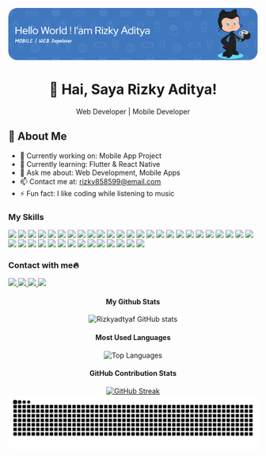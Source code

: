 ![Header](images/github-header-image.png)

<div align="center">
  <h1>👋 Hai, Saya Rizky Aditya!</h1>
  <p>Web Developer | Mobile Developer</p>
</div>


## 🧐 About Me
- 🔭 Currently working on: Mobile App Project
- 🌱 Currently learning: Flutter & React Native
- 💬 Ask me about: Web Development, Mobile Apps
- 📫 Contact me at: rizky858599@email.com
- ⚡ Fun fact: I like coding while listening to music

### My Skills
<p float="left">
  <img src="https://img.shields.io/badge/HTML5-E34F26?style=for-the-badge&logo=html5&logoColor=white"/>
  <img src="https://img.shields.io/badge/CSS3-1572B6?style=for-the-badge&logo=css3&logoColor=white"/>
  <img src="https://img.shields.io/badge/Dart-0175C2?style=for-the-badge&logo=dart&logoColor=white"/>
  <img src="https://img.shields.io/badge/JavaScript-323330?style=for-the-badge&logo=javascript&logoColor=F7DF1E"/>
  <img src="https://img.shields.io/badge/Tailwind_CSS-38B2AC?style=for-the-badge&logo=tailwind-css&logoColor=white"/>
  <img src="https://img.shields.io/badge/Bootstrap-563D7C?style=for-the-badge&logo=bootstrap&logoColor=white"/>
  <img src="https://img.shields.io/badge/json-5E5C5C?style=for-the-badge&logo=json&logoColor=white"/>
  <img src="https://img.shields.io/badge/PHP-777BB4?style=for-the-badge&logo=php&logoColor=white"/>
  <img src="https://img.shields.io/badge/TypeScript-007ACC?style=for-the-badge&logo=typescript&logoColor=white"/>
  <img src="https://img.shields.io/badge/Streamlit-FF4B4B?style=for-the-badge&logo=Streamlit&logoColor=white"/>
  <img src="https://img.shields.io/badge/Apache-D22128?style=for-the-badge&logo=Apache&logoColor=white"/>
  <img src="https://img.shields.io/badge/Codeigniter-EF4223?style=for-the-badge&logo=codeigniter&logoColor=white"/>
  <img src="https://img.shields.io/badge/Composer-885630?style=for-the-badge&logo=Composer&logoColor=white"/>
  <img src="https://img.shields.io/badge/Expo-1B1F23?style=for-the-badge&logo=expo&logoColor=white"/>
  <img src="https://img.shields.io/badge/fastapi-109989?style=for-the-badge&logo=FASTAPI&logoColor=white"/>
  <img src="https://img.shields.io/badge/firebase-ffca28?style=for-the-badge&logo=firebase&logoColor=black"/>
  <img src="https://img.shields.io/badge/gradle-02303A?style=for-the-badge&logo=gradle&logoColor=white"/>
  <img src="https://img.shields.io/badge/Laragon-0E83CD?style=for-the-badge&logo=Laragon&logoColor=white"/>
  <img src="https://img.shields.io/badge/Laravel-FF2D20?style=for-the-badge&logo=laravel&logoColor=white"/>
  <img src="https://img.shields.io/badge/next%20js-000000?style=for-the-badge&logo=nextdotjs&logoColor=white"/>
  <img src="https://img.shields.io/badge/Node%20js-339933?style=for-the-badge&logo=nodedotjs&logoColor=white"/>
  <img src="https://img.shields.io/badge/npm-CB3837?style=for-the-badge&logo=npm&logoColor=white"/>
  <img src="https://img.shields.io/badge/Postman-FF6C37?style=for-the-badge&logo=Postman&logoColor=white"/>
  <img src="https://img.shields.io/badge/React-20232A?style=for-the-badge&logo=react&logoColor=61DAFB"/>
  <img src="https://img.shields.io/badge/ts--node-3178C6?style=for-the-badge&logo=ts-node&logoColor=white"/>
  <img src="https://img.shields.io/badge/Vite-B73BFE?style=for-the-badge&logo=vite&logoColor=FFD62E"/>
  <img src="https://img.shields.io/badge/Vue%20js-35495E?style=for-the-badge&logo=vuedotjs&logoColor=4FC08D"/>
  <img src="https://img.shields.io/badge/Xampp-F37623?style=for-the-badge&logo=xampp&logoColor=white"/>
  <img src="https://img.shields.io/badge/Flutter-02569B?style=for-the-badge&logo=flutter&logoColor=white"/>
  <img src="https://img.shields.io/badge/React_Native-20232A?style=for-the-badge&logo=react&logoColor=61DAFB"/>
  <img src="https://img.shields.io/badge/MySQL-005C84?style=for-the-badge&logo=mysql&logoColor=white"/>
  <img src="https://img.shields.io/badge/MongoDB-4EA94B?style=for-the-badge&logo=mongodb&logoColor=white"/>
  <img src="https://img.shields.io/badge/Sqlite-003B57?style=for-the-badge&logo=sqlite&logoColor=white"/>
  <img src="https://img.shields.io/badge/PostgreSQL-316193?style=for-the-badge&logo=postgresql&logoColor=white"/>
  <img src="https://img.shields.io/badge/Supabase-181818?style=for-the-badge&logo=supabase&logoColor=white"/>
  <img src="https://img.shields.io/badge/Canva-%2300C4CC.svg?&style=for-the-badge&logo=Canva&logoColor=white"/>
  <img src="https://img.shields.io/badge/Dribbble-EA4C89?style=for-the-badge&logo=dribbble&logoColor=white"/>
  <img src="https://img.shields.io/badge/Figma-F24E1E?style=for-the-badge&logo=figma&logoColor=white"/>
  <img src="https://img.shields.io/badge/Vercel-000000?style=for-the-badge&logo=vercel&logoColor=white"/>
</p>



### Contact with me🔥
<p float="left">
  <a href="https://www.instagram.com/rizkyadtyaf/">
    <img src="https://img.shields.io/badge/Instagram-E4405F?style=for-the-badge&logo=instagram&logoColor=white"/>
  </a>
  <a href="https://www.linkedin.com/in/rizky-aditya-friatna-210a89297/">
    <img src="https://img.shields.io/badge/LinkedIn-0077B6?style=for-the-badge&logo=linkedin&logoColor=white"/>
  </a>
   <a href="https://x.com/Rizkyadty13">
    <img src="https://img.shields.io/badge/X-000000?style=for-the-badge&logo=x&logoColor=white"/>
  </a>
  <a href="https://www.tiktok.com/@inipluppy?   lang=en">
    <img src="https://img.shields.io/badge/TikTok-000000?style=for-the-badge&logo=tiktok&logoColor=white"/>
  </a>
</p>


<div align="center">
  <h4>My Github Stats</h4>
  <img src="https://github-readme-stats.vercel.app/api?username=Rizkyadtyaf&show_icons=true&theme=nightowl&locale=ja" alt="Rizkyadtyaf GitHub stats"/>
  
  <h4>Most Used Languages</h4>
  <img src="https://github-readme-stats.vercel.app/api/top-langs/?username=Rizkyadtyaf&layout=compact&theme=nightowl" alt="Top Languages"/>
  
  <h4>GitHub Contribution Stats</h4>
  <a href="https://github.com/Rizkyadtyaf">
    <img src="https://github-readme-streak-stats.herokuapp.com/?user=Rizkyadtyaf&theme=nightowl" alt="GitHub Streak"/>
  </a>
</div>

<img src="https://raw.githubusercontent.com/Rizkyadtyaf/Rizkyadtyaf/output/snake.svg" alt="Snake animation" />


